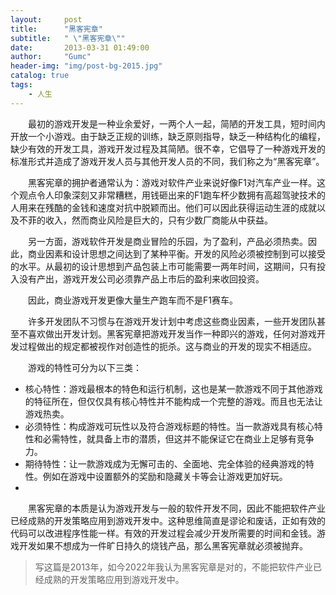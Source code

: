 ```yaml
---
layout:     post
title:      "黑客宪章"
subtitle:   " \"黑客宪章\""
date:       2013-03-31 01:49:00
author:     "Gumc"
header-img: "img/post-bg-2015.jpg"
catalog: true
tags:
    - 人生
---
```

&emsp;&emsp;最初的游戏开发是一种业余爱好，一两个人一起，简陋的开发工具，短时间内开放一个小游戏。由于缺乏正规的训练，缺乏原则指导，缺乏一种结构化的编程，缺少有效的开发工具，游戏开发过程及其简陋。很不幸，它倡导了一种游戏开发的标准形式并造成了游戏开发人员与其他开发人员的不同，我们称之为“黑客宪章”。

&emsp;&emsp;黑客宪章的拥护者通常认为：游戏对软件产业来说好像F1对汽车产业一样。这个观点令人印象深刻又非常糟糕，用钱砸出来的F1跑车杯少数拥有高超驾驶技术的人用来在残酷的金钱和速度对抗中脱颖而出。他们可以因此获得运动生涯的成就以及不菲的收入，然而商业风险是巨大的，只有少数厂商能从中获益。

&emsp;&emsp;另一方面，游戏软件开发是商业冒险的乐园，为了盈利，产品必须热卖。因此，商业因素和设计思想之间达到了某种平衡。开发的风险必须被控制到可以接受的水平。从最初的设计思想到产品包装上市可能需要一两年时间，这期间，只有投入没有产出，游戏开发公司必须靠产品上市后的盈利来收回投资。

&emsp;&emsp;因此，商业游戏开发更像大量生产跑车而不是F1赛车。

&emsp;&emsp;许多开发团队不习惯与在游戏开发计划中考虑这些商业因素，一些开发团队甚至不喜欢做出开发计划。黑客宪章把游戏开发当作一种即兴的游戏，任何对游戏开发过程做出的规定都被视作对创造性的扼杀。这与商业的开发的现实不相适应。

&emsp;&emsp;游戏的特性可分为以下三类：

- 核心特性：游戏最根本的特色和运行机制，这也是某一款游戏不同于其他游戏的特征所在，但仅仅具有核心特性并不能构成一个完整的游戏。而且也无法让游戏热卖。
- 必须特性：构成游戏可玩性以及符合游戏标题的特性。当一款游戏具有核心特性和必需特性，就具备上市的潜质，但这并不能保证它在商业上足够有竞争力。
- 期待特性：让一款游戏成为无懈可击的、全面地、完全体验的经典游戏的特性。例如在游戏中设置额外的奖励和隐藏关卡等会让游戏更加好玩。
- 

&emsp;&emsp;黑客宪章的本质是认为游戏开发与一般的软件开发不同，因此不能把软件产业已经成熟的开发策略应用到游戏开发中。这种思维简直是谬论和废话，正如有效的代码可以改进程序性能一样。有效的开发过程会减少开发所需要的时间和金钱。游戏开发如果不想成为一件旷日持久的烧钱产品，那么黑客宪章就必须被抛弃。

> 写这篇是2013年，如今2022年我认为黑客宪章是对的，不能把软件产业已经成熟的开发策略应用到游戏开发中。

